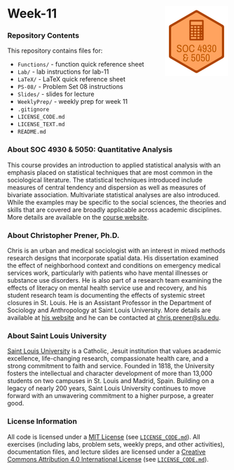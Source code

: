 Week-11 <img src="https://raw.githubusercontent.com/slu-soc5050/Core-Documents/sources/soc5050LogoSm_v2.png" align="right" />
===========================================================

### Repository Contents
This repository contains files for:
  - `Functions/` - function quick reference sheet
  - `Lab/` - lab instructions for lab-11
  - `LaTeX/` - LaTeX quick reference sheet
  - `PS-08/` - Problem Set 08 instructions
  - `Slides/` - slides for lecture
  - `WeeklyPrep/` - weekly prep for week 11
  - `.gitignore`
  - `LICENSE_CODE.md`
  - `LICENSE_TEXT.md`
  - `README.md`

### About SOC 4930 & 5050: Quantitative Analysis
This course provides an introduction to applied statistical analysis with an emphasis placed on statistical techniques that are most common in the sociological literature. The statistical techniques introduced include measures of central tendency and dispersion as well as measures of bivariate association. Multivariate statistical analyses are also introduced. While the examples may be specific to the social sciences, the theories and skills that are covered are broadly applicable across academic disciplines. More details are available on the [course website](https://slu-soc5050.github.io).

### About Christopher Prener, Ph.D.
Chris is an urban and medical sociologist with an interest in mixed methods research designs that incorporate spatial data. His dissertation examined the effect of neighborhood context and conditions on emergency medical services work, particularly with patients who have mental illnesses or substance use disorders. He is also part of a research team examining the effects of literacy on mental health service use and recovery, and his student research team is documenting the effects of systemic street closures in St. Louis. He is an Assistant Professor in the Department of Sociology and Anthropology at Saint Louis University. More details are available at [his website](https://chris-prener.github.io) and he can be contacted at [chris.prener@slu.edu](mailto:chris.prener@slu.edu).

### About Saint Louis University
[Saint Louis University](http://wwww.slu.edu) is a Catholic, Jesuit institution that values academic excellence, life-changing research, compassionate health care, and a strong commitment to faith and service. Founded in 1818, the University fosters the intellectual and character development of more than 13,000 students on two campuses in St. Louis and Madrid, Spain. Building on a legacy of nearly 200 years, Saint Louis University continues to move forward with an unwavering commitment to a higher purpose, a greater good.

### License Information
All code is licensed under a [MIT License](https://opensource.org/licenses/mit-license.php) (see [`LICENSE_CODE.md`](https://github.com/slu-soc5050/Week-01/blob/master/LICENSE_CODE.md)). All exercises (including labs, problem sets, weekly preps, and other activities), documentation files, and lecture slides are licensed under a [Creative Commons Attribution 4.0 International License](https://creativecommons.org/licenses/by/4.0/) (see [`LICENSE_CODE.md`](https://github.com/slu-soc5050/Week-01/blob/master/LICENSE_TEXT.md)).
